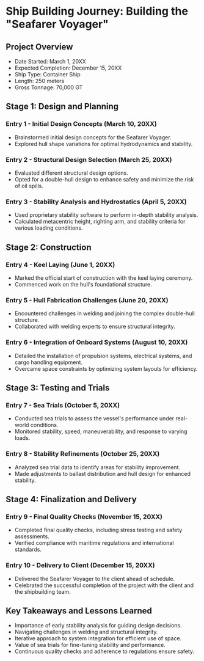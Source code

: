# Ship Building Journey: Building the "Seafarer Voyager"

## Project Overview
- Date Started: March 1, 20XX
- Expected Completion: December 15, 20XX
- Ship Type: Container Ship
- Length: 250 meters
- Gross Tonnage: 70,000 GT

## Stage 1: Design and Planning
### Entry 1 - Initial Design Concepts (March 10, 20XX)
- Brainstormed initial design concepts for the Seafarer Voyager.
- Explored hull shape variations for optimal hydrodynamics and stability.

### Entry 2 - Structural Design Selection (March 25, 20XX)
- Evaluated different structural design options.
- Opted for a double-hull design to enhance safety and minimize the risk of oil spills.

### Entry 3 - Stability Analysis and Hydrostatics (April 5, 20XX)
- Used proprietary stability software to perform in-depth stability analysis.
- Calculated metacentric height, righting arm, and stability criteria for various loading conditions.

## Stage 2: Construction
### Entry 4 - Keel Laying (June 1, 20XX)
- Marked the official start of construction with the keel laying ceremony.
- Commenced work on the hull's foundational structure.

### Entry 5 - Hull Fabrication Challenges (June 20, 20XX)
- Encountered challenges in welding and joining the complex double-hull structure.
- Collaborated with welding experts to ensure structural integrity.

### Entry 6 - Integration of Onboard Systems (August 10, 20XX)
- Detailed the installation of propulsion systems, electrical systems, and cargo handling equipment.
- Overcame space constraints by optimizing system layouts for efficiency.

## Stage 3: Testing and Trials
### Entry 7 - Sea Trials (October 5, 20XX)
- Conducted sea trials to assess the vessel's performance under real-world conditions.
- Monitored stability, speed, maneuverability, and response to varying loads.

### Entry 8 - Stability Refinements (October 25, 20XX)
- Analyzed sea trial data to identify areas for stability improvement.
- Made adjustments to ballast distribution and hull design for enhanced stability.

## Stage 4: Finalization and Delivery
### Entry 9 - Final Quality Checks (November 15, 20XX)
- Completed final quality checks, including stress testing and safety assessments.
- Verified compliance with maritime regulations and international standards.

### Entry 10 - Delivery to Client (December 15, 20XX)
- Delivered the Seafarer Voyager to the client ahead of schedule.
- Celebrated the successful completion of the project with the client and the shipbuilding team.

## Key Takeaways and Lessons Learned
- Importance of early stability analysis for guiding design decisions.
- Navigating challenges in welding and structural integrity.
- Iterative approach to system integration for efficient use of space.
- Value of sea trials for fine-tuning stability and performance.
- Continuous quality checks and adherence to regulations ensure safety.
